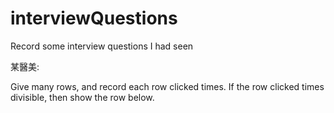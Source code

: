 # interviewQuestions

Record some interview questions I had seen

某醫美:

Give many rows, and record each row clicked times.
If the row clicked times divisible, then show the row below.
